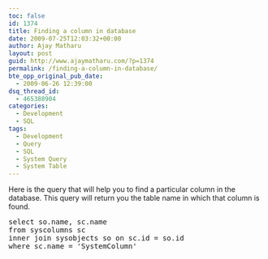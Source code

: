 ```yaml
---
toc: false
id: 1374
title: Finding a column in database
date: 2009-07-25T12:03:32+00:00
author: Ajay Matharu
layout: post
guid: http://www.ajaymatharu.com/?p=1374
permalink: /finding-a-column-in-database/
bte_opp_original_pub_date:
  - 2009-06-26 12:39:00
dsq_thread_id:
  - 465388904
categories:
  - Development
  - SQL
tags:
  - Development
  - Query
  - SQL
  - System Query
  - System Table
---
```

Here is the query that will help you to find a particular column in the database. This query will return you the table name in which that column is found.

<pre name="code" class="sql">select so.name, sc.name
from syscolumns sc
inner join sysobjects so on sc.id = so.id
where sc.name = 'SystemColumn'
</pre>
